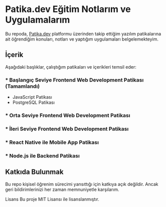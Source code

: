 # Patika.dev Eğitim Notlarım ve Uygulamalarım

Bu repoda, [Patika.dev](https://www.patika.dev) platformu üzerinden takip ettiğim yazılım patikalarına ait öğrendiğim konuları, notları ve yaptığım uygulamaları belgelemekteyim.

## İçerik

Aşağıdaki başlıklar, çalıştığım patikaları ve içerikleri temsil eder:

### * Başlangıç Seviye Frontend Web Development Patikası (Tamamlandı)
- JavaScript Patikası
- PostgreSQL Patikası

### * Orta Seviye Frontend Web Development Patikası

### * İleri Seviye Frontend Web Development Patikası

### * React Native ile Mobile App Patikası

### * Node.js ile Backend Patikası



## Katkıda Bulunmak
Bu repo kişisel öğrenim sürecimi yansıttığı için katkıya açık değildir. Ancak geri bildirimlerinizi her zaman memnuniyetle karşılarım.

Lisans
Bu proje MIT Lisansı ile lisanslanmıştır.
